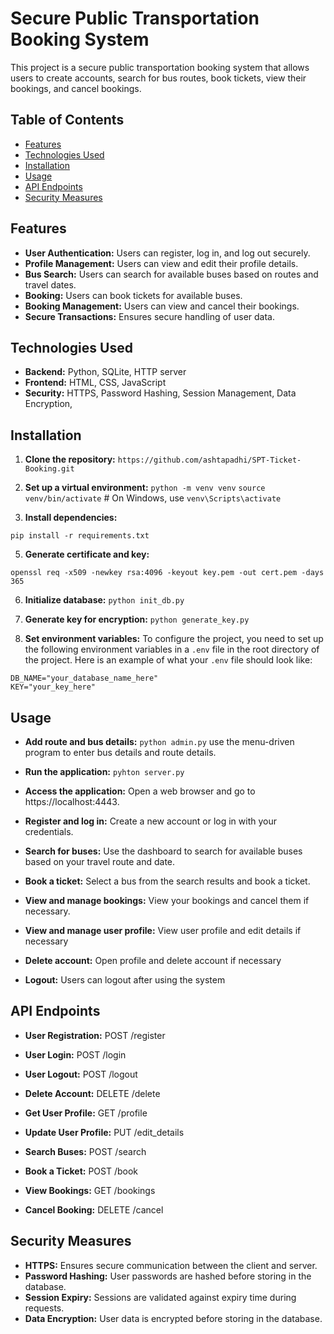 # Secure Public Transportation Booking System

This project is a secure public transportation booking system that allows users to create accounts, search for bus routes, book tickets, view their bookings, and cancel bookings. 

## Table of Contents

- [Features](#features)
- [Technologies Used](#technologies-used)
- [Installation](#installation)
- [Usage](#usage)
- [API Endpoints](#api-endpoints)
- [Security Measures](#security-measures)


## Features

- **User Authentication:** Users can register, log in, and log out securely.
- **Profile Management:** Users can view and edit their profile details.
- **Bus Search:** Users can search for available buses based on routes and travel dates.
- **Booking:** Users can book tickets for available buses.
- **Booking Management:** Users can view and cancel their bookings.
- **Secure Transactions:** Ensures secure handling of user data.

## Technologies Used

- **Backend:** Python, SQLite, HTTP server
- **Frontend:** HTML, CSS, JavaScript 
- **Security:** HTTPS, Password Hashing, Session Management, Data Encryption, 

## Installation

1. **Clone the repository:**
   ```https://github.com/ashtapadhi/SPT-Ticket-Booking.git```
   
2. **Set up a virtual environment:**
```python -m venv venv```
  ```source venv/bin/activate```  # On Windows, use `venv\Scripts\activate`

4. **Install dependencies:**

```pip install -r requirements.txt```

5. **Generate certificate and key:**

```openssl req -x509 -newkey rsa:4096 -keyout key.pem -out cert.pem -days 365```

6. **Initialize database:**
```python init_db.py```

7. **Generate key for encryption:**
```python generate_key.py```

8. **Set environment variables:**
To configure the project, you need to set up the following environment variables in a `.env` file in the root directory of the project. Here is an example of what your `.env` file should look like:

```plaintext
DB_NAME="your_database_name_here"
KEY="your_key_here"
```
## Usage

- **Add route and bus details:**
```python admin.py```
use the menu-driven program to enter bus details and route details.

- **Run the application:**
 ```pyhton server.py```

- **Access the application:**
Open a web browser and go to https://localhost:4443.

- **Register and log in:**
Create a new account or log in with your credentials.

- **Search for buses:**
Use the dashboard to search for available buses based on your travel route and date.

- **Book a ticket:**
Select a bus from the search results and book a ticket.

- **View and manage bookings:**
View your bookings and cancel them if necessary.

- **View and manage user profile:**
View user profile and edit details if necessary

- **Delete account:**
Open profile and delete account if necessary

- **Logout:**
Users can logout after using the system


## API Endpoints

- **User Registration:** POST /register
- **User Login:** POST /login
- **User Logout:** POST /logout
- **Delete Account:** DELETE /delete

- **Get User Profile:** GET /profile
- **Update User Profile:** PUT /edit_details
- **Search Buses:** POST /search
- **Book a Ticket:** POST /book
- **View Bookings:** GET /bookings
- **Cancel Booking:** DELETE /cancel

## Security Measures

- **HTTPS:** Ensures secure communication between the client and server.
- **Password Hashing:** User passwords are hashed before storing in the database.
- **Session Expiry:** Sessions are validated against expiry time during requests.
- **Data Encryption:** User data is encrypted before storing in the database.





   
